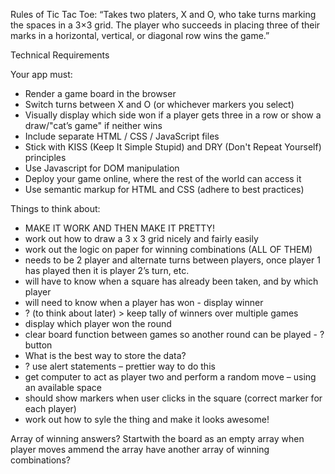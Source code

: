 Rules of Tic Tac Toe:
“Takes two platers, X and O, who take turns marking the spaces in a 3×3 grid. The player who succeeds in placing three of their marks in a horizontal, vertical, or diagonal row wins the game.”


Technical Requirements

Your app must:
- Render a game board in the browser
- Switch turns between X and O (or whichever markers you select)
- Visually display which side won if a player gets three in a row or show a draw/"cat’s game" if neither wins
- Include separate HTML / CSS / JavaScript files
- Stick with KISS (Keep It Simple Stupid) and DRY (Don't Repeat Yourself) principles
- Use Javascript for DOM manipulation
- Deploy your game online, where the rest of the world can access it
- Use semantic markup for HTML and CSS (adhere to best practices)


Things to think about:
-	MAKE IT WORK AND THEN MAKE IT PRETTY!
-   work out how to draw a 3 x 3 grid nicely and fairly easily
-   work out the logic on paper for winning combinations (ALL OF THEM)
-	needs to be 2 player and alternate turns between players, once player 1 has played then it is player 2’s turn, etc.
-	will have to know when a square has already been taken, and by which player
-	will need to know when a player has won - display winner
-	? (to think about later) > keep tally of winners over multiple games
-	display which player won the round
-	clear board function between games so another round can be played - ? button 
-	What is the best way to store the data? 
-	? use alert statements – prettier way to do this
-	get computer to act as player two and perform a random move – using an available space
-	should show markers when user clicks in the square (correct marker for each player)
-   work out how to syle the thing and make it looks awesome!

Array of winning answers?
Startwith the board as an empty array when player moves ammend the array
have another array of winning combinations?






